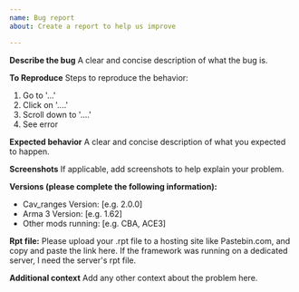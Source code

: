 ```yaml
---
name: Bug report
about: Create a report to help us improve

---
```


**Describe the bug**
A clear and concise description of what the bug is.

**To Reproduce**
Steps to reproduce the behavior:
1. Go to '...'
2. Click on '....'
3. Scroll down to '....'
4. See error

**Expected behavior**
A clear and concise description of what you expected to happen.

**Screenshots**
If applicable, add screenshots to help explain your problem.

**Versions (please complete the following information):**
 - Cav_ranges Version: [e.g. 2.0.0]
 - Arma 3 Version: [e.g. 1.62]
 - Other mods running: [e.g. CBA, ACE3]

**Rpt file:**
Please upload your .rpt file to a hosting site like Pastebin.com, and copy and paste the link here.
If the framework was running on a dedicated server, I need the server's rpt file.

**Additional context**
Add any other context about the problem here.
